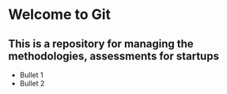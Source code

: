 # Welcome to Git

## This is a repository for managing the methodologies, assessments for startups

* Bullet 1
* Bullet 2
